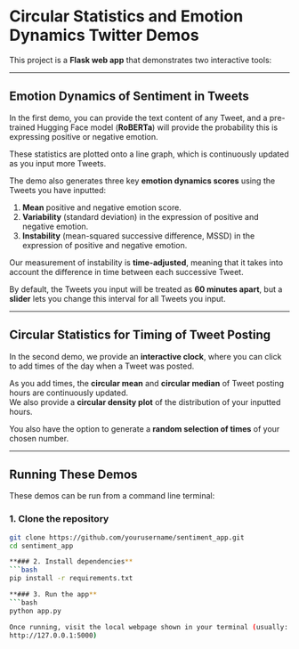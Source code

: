 # Circular Statistics and Emotion Dynamics Twitter Demos

This project is a **Flask web app** that demonstrates two interactive tools:

---

## Emotion Dynamics of Sentiment in Tweets

In the first demo, you can provide the text content of any Tweet, and a pre-trained Hugging Face model (**RoBERTa**) will provide the probability this is expressing positive or negative emotion.  

These statistics are plotted onto a line graph, which is continuously updated as you input more Tweets.  

The demo also generates three key **emotion dynamics scores** using the Tweets you have inputted:

1. **Mean** positive and negative emotion score.  
2. **Variability** (standard deviation) in the expression of positive and negative emotion.  
3. **Instability** (mean-squared successive difference, MSSD) in the expression of positive and negative emotion.  

Our measurement of instability is **time-adjusted**, meaning that it takes into account the difference in time between each successive Tweet.  

By default, the Tweets you input will be treated as **60 minutes apart**, but a **slider** lets you change this interval for all Tweets you input.  

---

## Circular Statistics for Timing of Tweet Posting

In the second demo, we provide an **interactive clock**, where you can click to add times of the day when a Tweet was posted.  

As you add times, the **circular mean** and **circular median** of Tweet posting hours are continuously updated.  
We also provide a **circular density plot** of the distribution of your inputted hours.  

You also have the option to generate a **random selection of times** of your chosen number.  

---

## Running These Demos

These demos can be run from a command line terminal:

### 1. Clone the repository
```bash
git clone https://github.com/yourusername/sentiment_app.git
cd sentiment_app

**### 2. Install dependencies**
```bash
pip install -r requirements.txt

**### 3. Run the app**
```bash
python app.py

Once running, visit the local webpage shown in your terminal (usually:
http://127.0.0.1:5000)

